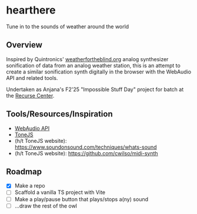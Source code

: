 # hearthere

Tune in to the sounds of weather around the world

## Overview

Inspired by Quintronics' [weatherfortheblind.org](https://weatherfortheblind.org/) analog synthesizer sonification of data from an analog weather station, this is an attempt to create a similar sonification synth digitally in the browser with the WebAudio API and related tools.

Undertaken as Anjana's  F2'25 "Impossible Stuff Day" project for batch at the [Recurse Center](https://recurse.com).

## Tools/Resources/Inspiration

- [WebAudio API](https://developer.mozilla.org/en-US/docs/Web/API/Web_Audio_API)
- [ToneJS](https://tonejs.github.io/)
- (h/t ToneJS website): https://www.soundonsound.com/techniques/whats-sound
- (h/t ToneJS website): https://github.com/cwilso/midi-synth


## Roadmap

- [x] Make a repo
- [ ] Scaffold a vanilla TS project with Vite
- [ ] Make a play/pause button that plays/stops a(ny) sound
- [ ] ...draw the rest of the owl